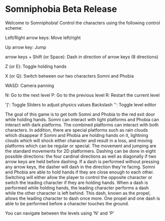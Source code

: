 # Somniphobia Beta Release 
Welcome to Somniphobia! Control the characters using the following control scheme:

Left/Right arrow keys: Move left/right

Up arrow key: Jump

arrow keys + Shift (or Space): Dash in direction of arrow keys (8 directions)

Z (or E): Toggle holding hands

X (or Q): Switch between our two characters Somni and Phobia

WASD: Camera panning

N: Go to the next level
P: Go to the previous level
R: Restart the current level

']': Toggle Sliders to adjust physics values
Backslash '\': Toggle level editor

The goal of this game is to get both Somni and Phobia to the red exit door while holding hands. Somni can interact with light platforms and Phobia can interact with dark platforms. The combined platforms can interact with both characters. In addition, there are special platforms such as rain clouds which disappear if Somni and Phobia are holding hands on it, lightning clouds which will shock either character and result in a loss, and moving platforms which can be regular or special.  The movement and jumping are the standard movements for 2D platformers. Dashing can be done in eight possible directions: the four cardinal directions as well as diagonally if two arrow keys are held before dashing. If a dash is performed without pressing any arrow keys, the dasher will dash in the direction they're facing. Somni and Phobia are able to hold hands if they are close enough to each other. Switching will either allow the player to control the opposite character or switch the leading character if they are holding hands. When a dash is performed while holding hands, the leading character performs a dash while the other character is left behind. This dash, known as the propel, allows the leading character to dash once more. One propel and one dash is able to be performed before a character touches the ground.

You can navigate between the levels using 'N' and 'P'

